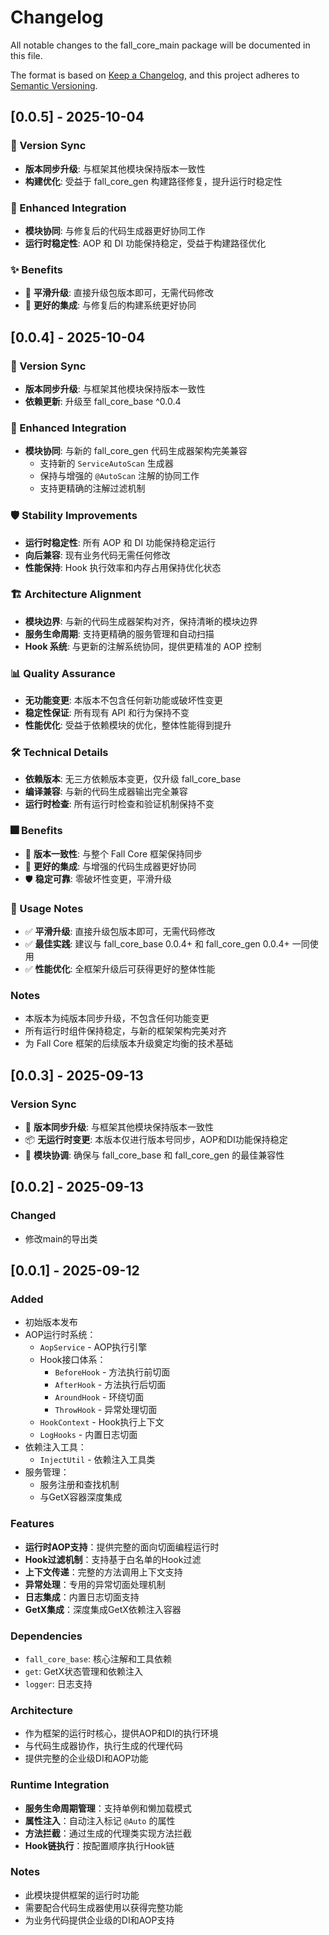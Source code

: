 # Changelog

All notable changes to the fall_core_main package will be documented in this file.

The format is based on [Keep a Changelog](https://keepachangelog.com/en/1.0.0/),
and this project adheres to [Semantic Versioning](https://semver.org/spec/v2.0.0.html).

## [0.0.5] - 2025-10-04

### 🔄 Version Sync
- **版本同步升级**: 与框架其他模块保持版本一致性
- **构建优化**: 受益于 fall_core_gen 构建路径修复，提升运行时稳定性

### 🔗 Enhanced Integration  
- **模块协同**: 与修复后的代码生成器更好协同工作
- **运行时稳定性**: AOP 和 DI 功能保持稳定，受益于构建路径优化

### ✨ Benefits
- 🔄 **平滑升级**: 直接升级包版本即可，无需代码修改
- 🔗 **更好的集成**: 与修复后的构建系统更好协同

## [0.0.4] - 2025-10-04

### 🔄 Version Sync
- **版本同步升级**: 与框架其他模块保持版本一致性
- **依赖更新**: 升级至 fall_core_base ^0.0.4

### 🔗 Enhanced Integration
- **模块协同**: 与新的 fall_core_gen 代码生成器架构完美兼容
  - 支持新的 `ServiceAutoScan` 生成器
  - 保持与增强的 `@AutoScan` 注解的协同工作
  - 支持更精确的注解过滤机制

### 🛡️ Stability Improvements
- **运行时稳定性**: 所有 AOP 和 DI 功能保持稳定运行
- **向后兼容**: 现有业务代码无需任何修改
- **性能保持**: Hook 执行效率和内存占用保持优化状态

### 🏗️ Architecture Alignment
- **模块边界**: 与新的代码生成器架构对齐，保持清晰的模块边界
- **服务生命周期**: 支持更精确的服务管理和自动扫描
- **Hook 系统**: 与更新的注解系统协同，提供更精准的 AOP 控制

### 📊 Quality Assurance
- **无功能变更**: 本版本不包含任何新功能或破坏性变更
- **稳定性保证**: 所有现有 API 和行为保持不变
- **性能优化**: 受益于依赖模块的优化，整体性能得到提升

### 🛠️ Technical Details
- **依赖版本**: 无三方依赖版本变更，仅升级 fall_core_base
- **编译兼容**: 与新的代码生成器输出完全兼容
- **运行时检查**: 所有运行时检查和验证机制保持不变

### 🎆 Benefits
- 🔄 **版本一致性**: 与整个 Fall Core 框架保持同步
- 🔗 **更好的集成**: 与增强的代码生成器更好协同
- 🛡️ **稳定可靠**: 零破坏性变更，平滑升级

### 📝 Usage Notes
- ✅ **平滑升级**: 直接升级包版本即可，无需代码修改
- ✅ **最佳实践**: 建议与 fall_core_base 0.0.4+ 和 fall_core_gen 0.0.4+ 一同使用
- ✅ **性能优化**: 全框架升级后可获得更好的整体性能

### Notes
- 本版本为纯版本同步升级，不包含任何功能变更
- 所有运行时组件保持稳定，与新的框架架构完美对齐
- 为 Fall Core 框架的后续版本升级奠定均衡的技术基础

## [0.0.3] - 2025-09-13

### Version Sync
- 🔄 **版本同步升级**: 与框架其他模块保持版本一致性
- 📦 **无运行时变更**: 本版本仅进行版本号同步，AOP和DI功能保持稳定
- 🔗 **模块协调**: 确保与 fall_core_base 和 fall_core_gen 的最佳兼容性


## [0.0.2] - 2025-09-13

### Changed
- 修改main的导出类

## [0.0.1] - 2025-09-12

### Added
- 初始版本发布
- AOP运行时系统：
  - `AopService` - AOP执行引擎
  - Hook接口体系：
    - `BeforeHook` - 方法执行前切面
    - `AfterHook` - 方法执行后切面
    - `AroundHook` - 环绕切面
    - `ThrowHook` - 异常处理切面
  - `HookContext` - Hook执行上下文
  - `LogHooks` - 内置日志切面
- 依赖注入工具：
  - `InjectUtil` - 依赖注入工具类
- 服务管理：
  - 服务注册和查找机制
  - 与GetX容器深度集成

### Features
- **运行时AOP支持**：提供完整的面向切面编程运行时
- **Hook过滤机制**：支持基于白名单的Hook过滤
- **上下文传递**：完整的方法调用上下文支持
- **异常处理**：专用的异常切面处理机制
- **日志集成**：内置日志切面支持
- **GetX集成**：深度集成GetX依赖注入容器

### Dependencies
- `fall_core_base`: 核心注解和工具依赖
- `get`: GetX状态管理和依赖注入
- `logger`: 日志支持

### Architecture
- 作为框架的运行时核心，提供AOP和DI的执行环境
- 与代码生成器协作，执行生成的代理代码
- 提供完整的企业级DI和AOP功能

### Runtime Integration
- **服务生命周期管理**：支持单例和懒加载模式
- **属性注入**：自动注入标记 `@Auto` 的属性
- **方法拦截**：通过生成的代理类实现方法拦截
- **Hook链执行**：按配置顺序执行Hook链

### Notes
- 此模块提供框架的运行时功能
- 需要配合代码生成器使用以获得完整功能
- 为业务代码提供企业级的DI和AOP支持